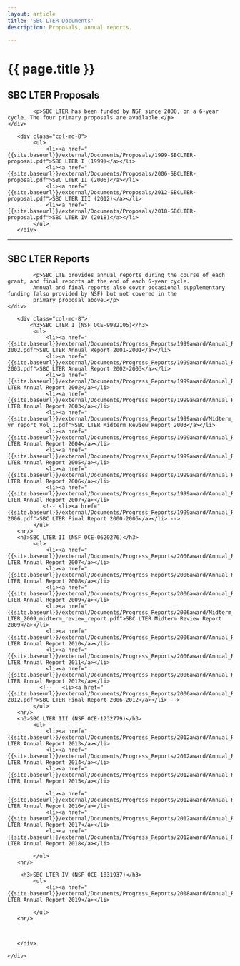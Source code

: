 ```yaml
---
layout: article
title: 'SBC LTER Documents'
description: Proposals, annual reports.

---
```

<!-- IMPORTANT NOTE:
How to add a new document
1. Add the document to the external area (someone in the admin group)
  1. Follow the existing naming pattern 
  2. Use project year and calendar year so that they order properly
  3. No spaces in filenames, use underscores instead (spaces in filenames make URL construction more difficult, because they need to be encoded)
add links to documents using an existing document as a template.



--> 
<h1>{{ page.title }} </h1>



<div id="main-container">
<div class="row">
</div>

<div class="row">
    <div class="col-md-4">
     <h2>SBC LTER Proposals</h2>

            <p>SBC LTER has been funded by NSF since 2000, on a 6-year cycle. The four primary proposals are available.</p>
    </div>
        
	   <div class="col-md-8">
            <ul>
                <li><a href="{{site.baseurl}}/external/Documents/Proposals/1999-SBCLTER-proposal.pdf">SBC LTER I (1999)</a></li>
                <li><a href="{{site.baseurl}}/external/Documents/Proposals/2006-SBCLTER-proposal.pdf">SBC LTER II (2006)</a></li>
                <li><a href="{{site.baseurl}}/external/Documents/Proposals/2012-SBCLTER-proposal.pdf">SBC LTER III (2012)</a></li>
                <li><a href="{{site.baseurl}}/external/Documents/Proposals/2018-SBCLTER-proposal.pdf">SBC LTER IV (2018)</a></li>
            </ul>
       </div>

</div>

<hr/>
    
<div class="row">
    <div class="col-md-4">
         <h2>SBC LTER Reports</h2>

            <p>SBC LTE provides annual reports during the course of each grant, and final reports at the end of each 6-year cycle.
            Annual and final reports also cover occasional supplementary funding (also provided by NSF) but not covered in the 
            primary proposal above.</p>
    </div>
        
	   <div class="col-md-8">
           <h3>SBC LTER I (NSF OCE-9982105)</h3>
            <ul>
                <li><a href="{{site.baseurl}}/external/Documents/Progress_Reports/1999award/Annual_Reports/SBCLTER_Annual_Report_2001-2002.pdf">SBC LTER Annual Report 2001-2001</a></li>
                <li><a href="{{site.baseurl}}/external/Documents/Progress_Reports/1999award/Annual_Reports/SBCLTER_Annual_Report_2002-2003.pdf">SBC LTER Annual Report 2002-2003</a></li>
                <li><a href="{{site.baseurl}}/external/Documents/Progress_Reports/1999award/Annual_Reports/SBCLTER_Annual_Report_2002.pdf">SBC LTER Annual Report 2002</a></li>
                <li><a href="{{site.baseurl}}/external/Documents/Progress_Reports/1999award/Annual_Reports/SBCLTER_Annual_Report_2003.pdf">SBC LTER Annual Report 2003</a></li>
                <li><a href="{{site.baseurl}}/external/Documents/Progress_Reports/1999award/Midterm_Review/SBC_LTER_3-yr_report_Vol_1.pdf">SBC LTER Midterm Review Report 2003</a></li>
                <li><a href="{{site.baseurl}}/external/Documents/Progress_Reports/1999award/Annual_Reports/SBCLTER_Annual_Report_2004.pdf">SBC LTER Annual Report 2004</a></li>
                <li><a href="{{site.baseurl}}/external/Documents/Progress_Reports/1999award/Annual_Reports/SBCLTER_Annual_Report_2005.pdf">SBC LTER Annual Report 2005</a></li>
                <li><a href="{{site.baseurl}}/external/Documents/Progress_Reports/1999award/Annual_Reports/SBCLTER_Annual_Report_2006.pdf">SBC LTER Annual Report 2006</a></li>
                <li><a href="{{site.baseurl}}/external/Documents/Progress_Reports/1999award/Annual_Reports/SBCLTER_Annual_Report_2007.pdf">SBC LTER Annual Report 2007</a></li>
               <!-- <li><a href="{{site.baseurl}}/external/Documents/Progress_Reports/1999award/Annual_Reports/SBCLTER_Final_Report_2000-2006.pdf">SBC LTER Final Report 2000-2006</a></li> -->
            </ul>
       <hr/>           
       <h3>SBC LTER II (NSF OCE-0620276)</h3>
            <ul>
                <li><a href="{{site.baseurl}}/external/Documents/Progress_Reports/2006award/Annual_Reports/SBCLTER_Annual_Report_Year1_2007.pdf">SBC LTER Annual Report 2007</a></li>
                <li><a href="{{site.baseurl}}/external/Documents/Progress_Reports/2006award/Annual_Reports/SBCLTER_Annual_Report_Year2_2008.pdf">SBC LTER Annual Report 2008</a></li>
                <li><a href="{{site.baseurl}}/external/Documents/Progress_Reports/2006award/Annual_Reports/SBCLTER_Annual_Report_Year3_2009.pdf">SBC LTER Annual Report 2009</a></li>
                <li><a href="{{site.baseurl}}/external/Documents/Progress_Reports/2006award/Midterm_Review/SBC-LTER_2009_midterm_review_report.pdf">SBC LTER Midterm Review Report 2009</a></li>
                <li><a href="{{site.baseurl}}/external/Documents/Progress_Reports/2006award/Annual_Reports/SBCLTER_Annual_Report_Year4_2010.pdf">SBC LTER Annual Report 2010</a></li>
                <li><a href="{{site.baseurl}}/external/Documents/Progress_Reports/2006award/Annual_Reports/SBCLTER_Annual_Report_Year5_2011.pdf">SBC LTER Annual Report 2011</a></li>
                <li><a href="{{site.baseurl}}/external/Documents/Progress_Reports/2006award/Annual_Reports/SBCLTER_Annual_Report_Year6_2012.pdf">SBC LTER Annual Report 2012</a></li>
              <!--   <li><a href="{{site.baseurl}}/external/Documents/Progress_Reports/2006award/Annual_Reports/SBCLTER_Final_Report_2006-2012.pdf">SBC LTER Final Report 2006-2012</a></li> -->
            </ul>
       <hr/>       
       <h3>SBC LTER III (NSF OCE-1232779)</h3>
            <ul>
                <li><a href="{{site.baseurl}}/external/Documents/Progress_Reports/2012award/Annual_Reports/SBCLTER_Annual_Report_Year1_2013.pdf">SBC LTER Annual Report 2013</a></li>
                <li><a href="{{site.baseurl}}/external/Documents/Progress_Reports/2012award/Annual_Reports/SBCLTER_Annual_Report_Year2_2014.pdf">SBC LTER Annual Report 2014</a></li>
                <li><a href="{{site.baseurl}}/external/Documents/Progress_Reports/2012award/Annual_Reports/SBCLTER_Annual_Report_Year3_2015.pdf">SBC LTER Annual Report 2015</a></li>
<!--      <li><a href="{{site.baseurl}}/external/Documents/Progress_Reports/2012award/Midterm_Review/SBC-LTER_2009_midterm_review_report.pdf">SBC LTER Midterm Review Report 2015</a></li> -->
                <li><a href="{{site.baseurl}}/external/Documents/Progress_Reports/2012award/Annual_Reports/SBCLTER_Annual_Report_Year4_2016.pdf">SBC LTER Annual Report 2016</a></li>
                <li><a href="{{site.baseurl}}/external/Documents/Progress_Reports/2012award/Annual_Reports/SBCLTER_Annual_Report_Year5_2017.pdf">SBC LTER Annual Report 2017</a></li>
                <li><a href="{{site.baseurl}}/external/Documents/Progress_Reports/2012award/Annual_Reports/SBCLTER_Annual_Report_Year6_2018.pdf">SBC LTER Annual Report 2018</a></li>

<!--   <li><a href="{{site.baseurl}}/external/Documents/Progress_Reports/2012award/Annual_Reports/SBCLTER_Final_Report_2012-2018.pdf">SBC LTER Final Report 2013-2018</a></li> -->
            </ul>
       <hr/>       
               
        <h3>SBC LTER IV (NSF OCE-1831937)</h3>
            <ul>
                <li><a href="{{site.baseurl}}/external/Documents/Progress_Reports/2018award/Annual_Reports/SBCLTER_Annual_Report_Year1_2019.pdf">SBC LTER Annual Report 2019</a></li>
<!--             <li><a href="{{site.baseurl}}/external/Documents/Progress_Reports/2018award/Annual_Reports/SBCLTER_Annual_Report_Year1_2019.pdf">SBC LTER Annual Report 2019</a></li>
                 <li><a href="{{site.baseurl}}/external/Documents/Progress_Reports/2018award/Annual_Reports/SBCLTER_Annual_Report_Year2_2020.pdf">SBC LTER Annual Report 2020</a></li>
                <li><a href="{{site.baseurl}}/external/Documents/Progress_Reports/2018award/Annual_Reports/SBCLTER_Annual_Report_Year3_2021.pdf">SBC LTER Annual Report 2021</a></li>
                <li><a href="{{site.baseurl}}/external/Documents/Progress_Reports/2018award/Midterm_Review/SBCLTER_2021_midterm_review_report.pdf">SBC LTER Midterm Review Report 2021</a></li>
                <li><a href="{{site.baseurl}}/external/Documents/Progress_Reports/2018award/Annual_Reports/SBCLTER_Annual_Report_Year4_2022.pdf">SBC LTER Annual Report 2022</a></li>
                <li><a href="{{site.baseurl}}/external/Documents/Progress_Reports/2018award/Annual_Reports/SBCLTER_Annual_Report_Year5_2023.pdf">SBC LTER Annual Report 2023</a></li>
                <li><a href="{{site.baseurl}}/external/Documents/Progress_Reports/2018award/Annual_Reports/SBCLTER_Annual_Report_Year6_2024.pdf">SBC LTER Annual Report 2024</a></li>
                <li><a href="{{site.baseurl}}/external/Documents/Progress_Reports/2018award/Annual_Reports/SBCLTER_Final_Report_2018-2024.pdf">SBC LTER Final Report 2018-2024</a></li> -->
            </ul>
       <hr/>   
                      
                             
                                           
       </div>


</div>    
     
    </div>